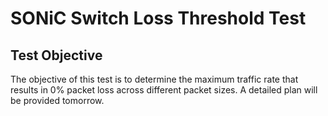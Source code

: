 # SONiC Switch Loss Threshold Test

## Test Objective

The objective of this test is to determine the maximum traffic rate that results in 0% packet loss across different packet sizes.
A detailed plan will be provided tomorrow.
